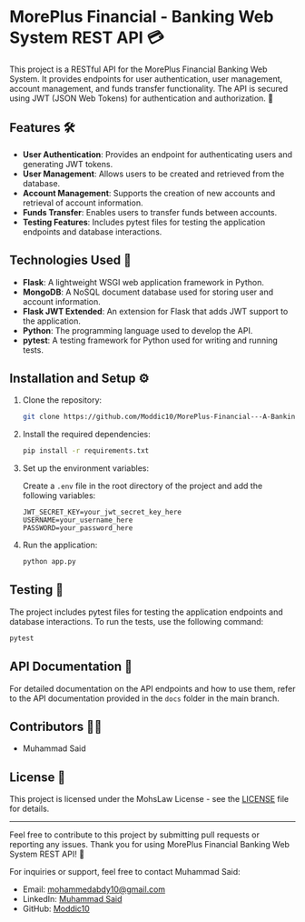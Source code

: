 # MorePlus Financial - Banking Web System REST API 💳

This project is a RESTful API for the MorePlus Financial Banking Web System. It provides endpoints for user authentication, user management, account management, and funds transfer functionality. The API is secured using JWT (JSON Web Tokens) for authentication and authorization. 🚀

## Features 🛠️

- **User Authentication**: Provides an endpoint for authenticating users and generating JWT tokens.
- **User Management**: Allows users to be created and retrieved from the database.
- **Account Management**: Supports the creation of new accounts and retrieval of account information.
- **Funds Transfer**: Enables users to transfer funds between accounts.
- **Testing Features**: Includes pytest files for testing the application endpoints and database interactions.

## Technologies Used 🤖

- **Flask**: A lightweight WSGI web application framework in Python.
- **MongoDB**: A NoSQL document database used for storing user and account information.
- **Flask JWT Extended**: An extension for Flask that adds JWT support to the application.
- **Python**: The programming language used to develop the API.
- **pytest**: A testing framework for Python used for writing and running tests.

## Installation and Setup ⚙️

1. Clone the repository:

   ```bash
   git clone https://github.com/Moddic10/MorePlus-Financial---A-Banking-Web-System.git
   ```

2. Install the required dependencies:

   ```bash
   pip install -r requirements.txt
   ```

3. Set up the environment variables:

   Create a `.env` file in the root directory of the project and add the following variables:

   ```plaintext
   JWT_SECRET_KEY=your_jwt_secret_key_here
   USERNAME=your_username_here
   PASSWORD=your_password_here
   ```

4. Run the application:

   ```bash
   python app.py
   ```

## Testing 🧪

The project includes pytest files for testing the application endpoints and database interactions. To run the tests, use the following command:

```bash
pytest
```

## API Documentation 📖

For detailed documentation on the API endpoints and how to use them, refer to the API documentation provided in the `docs` folder in the main branch.

## Contributors 👨‍💻

- Muhammad Said

## License 📝

This project is licensed under the MohsLaw License - see the [LICENSE](LICENSE) file for details.

---

Feel free to contribute to this project by submitting pull requests or reporting any issues. Thank you for using MorePlus Financial Banking Web System REST API! 🙌

For inquiries or support, feel free to contact Muhammad Said:
- Email: mohammedabdy10@gmail.com
- LinkedIn: [Muhammad Said](www.linkedin.com/in/muhammad-said-124219231)
- GitHub: [Moddic10](https://github.com/Moddic10)
